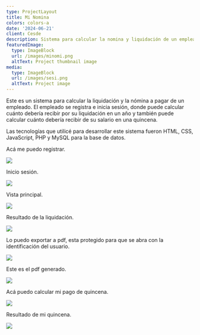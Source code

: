 ```yaml
---
type: ProjectLayout
title: Mi Nomina
colors: colors-a
date: '2024-06-21'
client: Cesde
description: Sistema para calcular la nomina y liquidación de un empleado.
featuredImage:
  type: ImageBlock
  url: /images/minomi.png
  altText: Project thumbnail image
media:
  type: ImageBlock
  url: /images/sesi.png
  altText: Project image
---
```

Este es un sistema para calcular la liquidación y la nómina a pagar de un empleado. El empleado se registra e inicia sesión, donde puede calcular cuánto debería recibir por su liquidación en un año y también puede calcular cuánto debería recibir de su salario en una quincena.

Las tecnologías que utilicé para desarrollar este sistema fueron HTML, CSS, JavaScript, PHP y MySQL para la base de datos.

Acá me puedo registrar.

![](/images/regis.png)

Inicio sesión.

![](/images/log.png)

Vista principal.

![](/images/liqui.png)

Resultado de la liquidación.

![](/images/resulliqui.png)

Lo puedo exportar a pdf, esta protegido para que se abra con la identificación del usuario.

![](/images/pdfseguro.png)

Este es el pdf generado.

![](/images/resultadopdf.png)

Acá puedo calcular mi pago de quincena. 

![](/images/calcunomi.png)

Resultado de mi quincena.

![](/images/resultadonomina.png)
